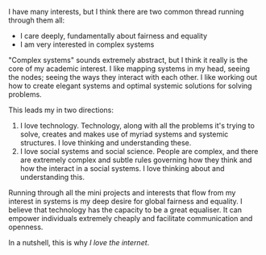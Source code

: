 I have many interests, but I think there are two common thread running through them all:
- I care deeply, fundamentally about fairness and equality
- I am very interested in complex systems

"Complex systems" sounds extremely abstract, but I think it really is the core of my academic interest. I like mapping systems in my head, seeing the nodes; seeing the ways they interact with each other. I like working out how to create elegant systems and optimal systemic solutions for solving problems.

This leads my in two directions:

1. I love technology. Technology, along with all the problems it's trying to solve, creates and makes use of myriad systems and systemic structures. I love thinking and understanding these.
2. I love social systems and social science. People are complex, and there are extremely complex and subtle rules governing how they think and how the interact in a social systems. I love thinking about and understanding this.

Running through all the mini projects and interests that flow from my interest in systems is my deep desire for global fairness and equality. I believe that technology has the capacity to be a great equaliser. It can empower individuals extremely cheaply and facilitate communication and openness.

In a nutshell, this is why *I love the internet*.
